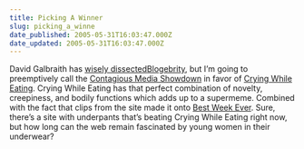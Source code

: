 ```yaml
---
title: Picking A Winner
slug: picking_a_winne
date_published: 2005-05-31T16:03:47.000Z
date_updated: 2005-05-31T16:03:47.000Z
---
```


David Galbraith has [wisely dissected](http://www.davidgalbraith.org/archives/000828.html)[Blogebrity](http://blogebrity.com/), but I’m going to preemptively call the [Contagious Media Showdown](http://showdown.contagiousmedia.org/) in favor of [Crying While Eating](http://cryingwhileeating.com/). Crying While Eating has that perfect combination of novelty, creepiness, and bodily functions which adds up to a supermeme. Combined with the fact that clips from the site made it onto [Best Week Ever](http://bestweekever.blogs.com/). Sure, there’s a site with underpants that’s beating Crying While Eating right now, but how long can the web remain fascinated by young women in their underwear?
